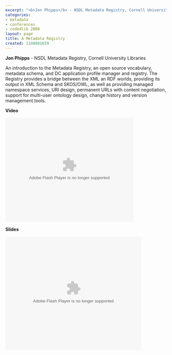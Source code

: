 ```yaml
---
excerpt: "<b>Jon Phipps</b> - NSDL Metadata Registry, Cornell University Libraries"
categories:
- metadata
- conferences
- code4lib 2008
layout: page
title: A Metadata Registry
created: 1198801659
---
```

<b>Jon Phipps</b> - NSDL Metadata Registry, Cornell University Libraries<br />

An introduction to the Metadata Registry, an open source vocabulary, metadata schema, and DC application profile manager and registry. The Registry provides a bridge between the XML an RDF worlds, providing its output in XML Schema and SKOS/OWL, as well as providing managed namespace services, URI design, permanent URLs with content negotiation, support for multi-user ontology design, change history and version management tools.

<b>Video</b>

<embed id="VideoPlayback" style="width:400px;height:326px" flashvars="" src="http://video.google.com/googleplayer.swf?docid=7022956827028704571&hl=en" type="application/x-shockwave-flash"> </embed>

<b>Slides</b>

<div style="width:425px;text-align:left" id="__ss_292700"><object style="margin:0px" width="425" height="355"><param name="movie" value="http://static.slideshare.net/swf/ssplayer2.swf?doc=code4lib-2008-metadata-registry-1204668862869300-2"/><param name="allowFullScreen" value="true"/><param name="allowScriptAccess" value="always"/><embed src="http://static.slideshare.net/swf/ssplayer2.swf?doc=code4lib-2008-metadata-registry-1204668862869300-2" type="application/x-shockwave-flash" allowscriptaccess="always" allowfullscreen="true" width="425" height="355"></embed></object></div>

